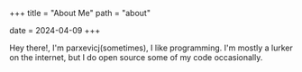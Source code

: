 +++
title = "About Me"
path = "about"

date = 2024-04-09
+++

Hey there!, I'm parxevicj(sometimes), I like programming. I'm mostly a lurker on the internet, but I do open source some of my code occasionally.

